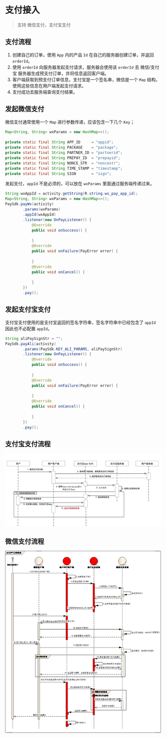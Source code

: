 # 支付接入

> 支持 微信支付，支付宝支付


## 支付流程

1. 创建自己的订单，使用 `App` 内的产品 `Id` 在自己的服务器创建订单，并返回 `orderId`。
2. 使用 `orderId` 向服务器发起支付请求，服务器会使用该 `orderId` 去 微信/支付宝 服务器生成预支付订单，并将信息返回客户端。
3. 客户端获取到预支付订单信息，支付宝是一个签名串，微信是一个 `Map` 结构，使用这些信息在用户端发起支付请求。
4. 支付成功去服务端查询支付结果。


## 发起微信支付

微信支付通常使用一个 `Map` 进行参数传递，应该包含一下几个 `Key`；

```java
Map<String, String> wxParams = new HashMap<>();

private static final String APP_ID     = "appid";
private static final String PACKAGE    = "package";
private static final String PARTNER_ID = "partnerid";
private static final String PREPAY_ID  = "prepayid";
private static final String NONCE_STR  = "noncestr";
private static final String TIME_STAMP = "timestamp";
private static final String SIGN       = "sign";
```

发起支付，`appId` 不是必须的，可以放在 `wxParams` 里面通过服务端传递过来。

```java
String wxAppId = activity.getString(R.string.wx_pay_app_id);
Map<String, String> wxParams = new HashMap<>();
PaySdk.payWx(activity)
        .params(wxParams)
        .appId(wxAppId)
        .listener(new OnPayListener() {
            @Override
            public void onSuccess() {

            }
            @Override
            public void onFailure(PayError error) {

            }
            @Override
            public void onCancel() {

            }
        })
        .pay();
```

## 发起支付宝支付

支付宝支付使用的是支付宝返回的签名字符串，签名字符串中已经包含了 `appId` 因此也不必配置 `appId`。


```java
String aliPaySignStr = "";
PaySdk.payAli(activity)
        .params(PaySdk.KEY_ALI_PARAMS, aliPaySignStr)
        .listener(new OnPayListener() {
            @Override
            public void onSuccess() {

            }
            @Override
            public void onFailure(PayError error) {

            }
            @Override
            public void onCancel() {

            }
        })
        .pay();
```

## 支付宝支付流程

![](./art/alipay.png)

## 微信支付流程

![](./art/wxpay.png)